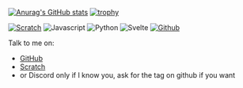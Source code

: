 [![Anurag's GitHub stats](https://github-readme-stats.vercel.app/api?username=webdev03)](https://github.com/anuraghazra/github-readme-stats)
[![trophy](https://github-profile-trophy.vercel.app/?username=webdev03&theme=dracula&no-bg=true)](https://github.com/ryo-ma/github-profile-trophy)

[![Scratch](https://img.shields.io/badge/Scratch-gray?logo=scratch&style=for-the-badge)](https://scratch.mit.edu/users/god286) ![Javascript](https://img.shields.io/badge/Javascript-gray?logo=javascript&style=for-the-badge) ![Python](https://img.shields.io/badge/Python-gray?logo=python&style=for-the-badge) ![Svelte](https://img.shields.io/badge/svelte-%23f1413d.svg?style=for-the-badge&logo=svelte&logoColor=white) [![Github](https://img.shields.io/badge/Github-gray?logo=github&style=for-the-badge)](https://github.com/webdev03)

Talk to me on:
* [GitHub](https://github.com/webdev03/webdev03/discussions)
* [Scratch](https://scratch.mit.edu/users/god286)
* or Discord only if I know you, ask for the tag on github if you want
